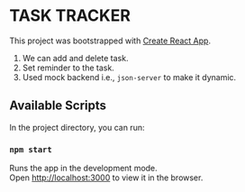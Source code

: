 # TASK TRACKER

This project was bootstrapped with [Create React App](https://github.com/facebook/create-react-app).
1. We can add and delete task.
2. Set reminder to the task.
3. Used mock backend i.e., `json-server` to make it dynamic.

## Available Scripts

In the project directory, you can run:

### `npm start`

Runs the app in the development mode.\
Open [http://localhost:3000](http://localhost:3000) to view it in the browser.

